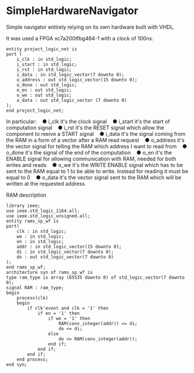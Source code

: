 # SimpleHardwareNavigator
Simple navigator entirely relying on its own hardware built with VHDL.

It was used a FPGA xc7a200tfbg484-1 with a clock of 100ns.

```
entity project_logic_net is
port (
    i_clk : in std_logic;
    i_start : in std_logic;
    i_rst : in std_logic;
    i_data : in std_logic_vector(7 downto 0);
    o_address : out std_logic_vector(15 downto 0);
    o_done : out std_logic;
    o_en : out std_logic;
    o_we : out std_logic;
    o_data : out std_logic_vector (7 downto 0)
);
end project_logic_net;
```
In particular:
&nbsp;&nbsp;&nbsp;● i_clk it's the clock signal
&nbsp;&nbsp;&nbsp;● i_start it's the start of computation signal
&nbsp;&nbsp;&nbsp;● i_rst it's the RESET signal which allow the component to reeive a START signal
&nbsp;&nbsp;&nbsp;● i_data it's the signal coming from the RAM in a form of a vector after a RAM read request
&nbsp;&nbsp;&nbsp;● o_address it's the vector signal for telling the RAM which address I want to read from
&nbsp;&nbsp;&nbsp;● o_done it's the signal of the end of the computation
&nbsp;&nbsp;&nbsp;● o_en it's the ENABLE signal for allowing communication with RAM, needed for both writes and reads
&nbsp;&nbsp;&nbsp;● o_we it's the WRITE ENABLE signal which has to be sent to the RAM equal to 1 to be able to write. Instead for reading it must be equal to 0
&nbsp;&nbsp;&nbsp;● o_data it's the vector signal sent to the RAM which will be written at the requested address

RAM description
```
library ieee;
use ieee.std_logic_1164.all;
use ieee.std_logic_unsigned.all;
entity rams_sp_wf is
port(
    clk : in std_logic;
    we : in std_logic;
    en : in std_logic;
    addr : in std_logic_vector(15 downto 0);
    di : in std_logic_vector(7 downto 0);
    do : out std_logic_vector(7 downto 0)
);
end rams_sp_wf;
architecture syn of rams_sp_wf is
type ram_type is array (65535 downto 0) of std_logic_vector(7 downto 0);
signal RAM : ram_type;
begin
    process(clk)
    begin
        if clk'event and clk = '1' then
            if en = '1' then
                if we = '1' then
                    RAM(conv_integer(addr)) <= di;
                    do <= di;
                else
                    do <= RAM(conv_integer(addr));
                end if;
            end if;
        end if;
    end process;
end syn;
```
